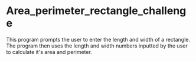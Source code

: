 # Area_perimeter_rectangle_challenge
This program prompts the user to enter the length and width of a rectangle. The program then uses the length and width numbers inputted by the user to calculate it's area and perimeter.
